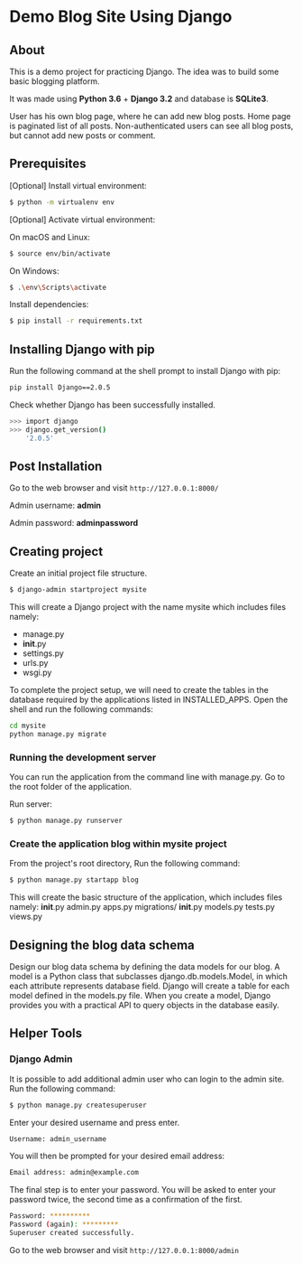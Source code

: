 # Demo Blog Site Using Django

## About

This is a demo project for practicing Django.
The idea was to build some basic blogging platform.

It was made using **Python 3.6** + **Django 3.2** and database is **SQLite3**.


User has his own blog page, where he can add new blog posts. 
Home page is paginated list of all posts.
Non-authenticated users can see all blog posts, but cannot add new posts or comment.


## Prerequisites

\[Optional\] Install virtual environment:

```bash
$ python -m virtualenv env
```

\[Optional\] Activate virtual environment:

On macOS and Linux:
```bash
$ source env/bin/activate
```

On Windows:
```bash
$ .\env\Scripts\activate
```

Install dependencies:
```bash
$ pip install -r requirements.txt
```

## Installing	Django with pip

Run	the	following command	at the shell prompt to install Django with pip:


```bash
pip install Django==2.0.5
```
Check	whether	Django has been successfully installed.

```bash
>>> import django
>>> django.get_version()
    '2.0.5'
```

## Post Installation

Go to the web browser and visit `http://127.0.0.1:8000/`

Admin username: **admin**

Admin password: **adminpassword**

## Creating project

Create an initial project file structure.

```bash
$ django-admin startproject mysite
```
This will create a Django project with the name mysite which includes files namely:
- manage.py
- __init__.py
- settings.py
- urls.py
- wsgi.py

To complete the project setup, we will need	to create the tables in the	database required by the applications listed in INSTALLED_APPS. Open the shell and run the following commands:

```bash
cd mysite
python manage.py migrate
```
### Running the	development server
You can run the application from the command line with manage.py.
Go to the root folder of the application.

Run server:
```bash
$ python manage.py runserver 
```

### Create the application blog within mysite project

From the project's root	directory, Run the following command:
```bash
$ python manage.py startapp	blog
```

This will create the basic structure of the application, which includes files namely:
__init__.py
admin.py
apps.py
migrations/
	__init__.py
models.py
tests.py
views.py

## Designing the blog data schema

Design our blog data schema by defining the data models	for our blog. A	model is a Python class that subclasses django.db.models.Model,	in which each attribute	represents database field. Django will create a	table for each model defined in	the models.py file. When you create a model, Django provides you with a practical API to query objects in the database easily.

## Helper Tools

### Django Admin

It is possible to add additional admin user who can login to the admin site. Run the following command:
```bash
$ python manage.py createsuperuser
```
Enter your desired username and press enter.
```bash
Username: admin_username
```

You will then be prompted for your desired email address:
```bash
Email address: admin@example.com
```

The final step is to enter your password. You will be asked to enter your password twice, the second time as a confirmation of the first.
```bash
Password: **********
Password (again): *********
Superuser created successfully.
```

Go to the web browser and visit `http://127.0.0.1:8000/admin`



